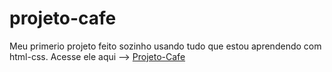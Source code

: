 # projeto-cafe
Meu primerio projeto feito sozinho usando tudo que estou aprendendo com html-css.
Acesse ele aqui --> <a href="https://arthursouusa.github.io/projeto-cafe/">Projeto-Cafe</a>